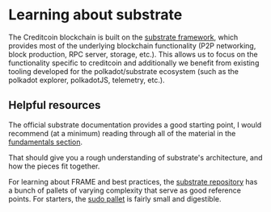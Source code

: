 # Learning about substrate

The Creditcoin blockchain is built on the [substrate framework](https://docs.substrate.io/), which provides most of the underlying
blockchain functionality (P2P networking, block production, RPC server, storage, etc.). This allows us
to focus on the functionality specific to creditcoin and additionally we benefit from
existing tooling developed for the polkadot/substrate ecosystem (such as the polkadot explorer, polkadotJS, telemetry, etc.).

## Helpful resources

The official substrate documentation provides a good starting point, I would recommend (at a minimum) reading through
all of the material in the [fundamentals section](https://docs.substrate.io/fundamentals/).

That should give you a rough understanding of substrate's architecture, and how the pieces fit together.

For learning about FRAME and best practices, the [substrate repository](https://github.com/paritytech/substrate) has a bunch of pallets of varying complexity that serve as good reference points.
For starters, the [sudo pallet](https://github.com/paritytech/substrate/tree/polkadot-v0.9.32/frame/sudo) is fairly small and
digestible.
